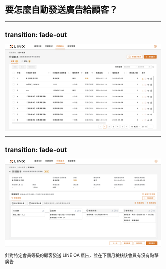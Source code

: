 <div class="flex flex-col justify-center items-center w-full h-full relative">
  <h1 class="title">要怎麼自動發送廣告給顧客？</h1>
</div>

---
transition: fade-out
---

<div class="flex justify-center items-center relative">
  <img class="w-full" src="/images/story/01.png">
  <Mark type="circle" :at="1" width="80" height="40" top="48" right="20" />
</div>

---
transition: fade-out
---

<div class="flex justify-center items-center relative">
  <img class="w-full" src="/images/story/02.png">
</div>

<span v-click="1" v-mark.underline.orange="1" class="absolute top-106 left-26">針對特定會員等級的顧客發送 LINE OA 廣告，並在下個月檢核該會員有沒有點擊廣告</span>
